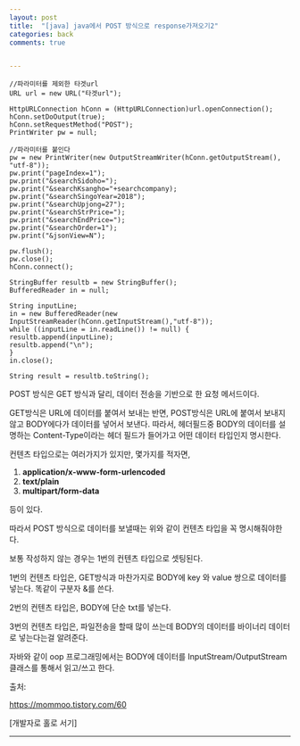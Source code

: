 ```yaml
---
layout: post
title:  "[java] java에서 POST 방식으로 response가져오기2"
categories: back
comments: true


---
```




~~~
//파라미터를 제외한 타겟url
URL url = new URL("타겟url");

HttpURLConnection hConn = (HttpURLConnection)url.openConnection();
hConn.setDoOutput(true);
hConn.setRequestMethod("POST");
PrintWriter pw = null;

//파라미터를 붙인다
pw = new PrintWriter(new OutputStreamWriter(hConn.getOutputStream(), "utf-8"));
pw.print("pageIndex=1");
pw.print("&searchSidoho=");
pw.print("&searchKsangho="+searchcompany);
pw.print("&searchSingoYear=2018");
pw.print("&searchUpjong=27");
pw.print("&searchStrPrice=");
pw.print("&searchEndPrice=");
pw.print("&searchOrder=1");
pw.print("&jsonView=N");

pw.flush();
pw.close();
hConn.connect();

StringBuffer resultb = new StringBuffer();
BufferedReader in = null;

String inputLine;		
in = new BufferedReader(new InputStreamReader(hConn.getInputStream(),"utf-8"));
while ((inputLine = in.readLine()) != null) {
resultb.append(inputLine);		
resultb.append("\n");
}
in.close();

String result = resultb.toString();
~~~





POST 방식은 GET 방식과 달리, 데이터 전송을 기반으로 한 요청 메서드이다.

GET방식은 URL에 데이터를 붙여서 보내는 반면, POST방식은 URL에 붙여서 보내지 않고 BODY에다가 데이터를 넣어서 보낸다.  따라서, 헤더필드중 BODY의 데이터를 설명하는 Content-Type이라는 헤더 필드가 들어가고 어떤 데이터 타입인지 명시한다.

컨텐츠 타입으로는 여러가지가 있지만, 몇가지를 적자면,

1. **application/x-www-form-urlencoded**
2. **text/plain**
3. **multipart/form-data**

등이 있다.

따라서 POST 방식으로 데이터를 보낼때는 위와 같이 컨텐츠 타입을 꼭 명시해줘야한다.

보통 작성하지 않는 경우는 1번의 컨텐츠 타입으로 셋팅된다.

1번의 컨텐츠 타입은, GET방식과 마찬가지로 BODY에 key 와 value 쌍으로 데이터를 넣는다. 똑같이 구분자 &를 쓴다.

2번의 컨텐츠 타입은, BODY에 단순 txt를 넣는다.

3번의 컨텐츠 타입은, 파일전송을 할때 많이 쓰는데 BODY의 데이터를 바이너리 데이터로 넣는다는걸 알려준다.

자바와 같이 oop 프로그래밍에서는 BODY에 데이터를 InputStream/OutputStream 클래스를 통해서 읽고/쓰고 한다.

출처: 

https://mommoo.tistory.com/60

 [개발자로 홀로 서기]



---